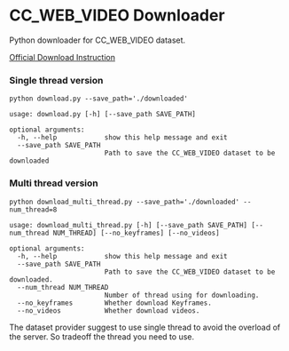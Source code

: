 # CC_WEB_VIDEO Downloader

Python downloader for CC_WEB_VIDEO dataset.

[Official Download Instruction](http://vireo.cs.cityu.edu.hk/webvideo/Download.htm)

### Single thread version

```shell
python download.py --save_path='./downloaded'
```

```shell
usage: download.py [-h] [--save_path SAVE_PATH]

optional arguments:
  -h, --help            show this help message and exit
  --save_path SAVE_PATH
                        Path to save the CC_WEB_VIDEO dataset to be downloaded

```

### Multi thread version

```shell
python download_multi_thread.py --save_path='./downloaded' --num_thread=8
```

```shell
usage: download_multi_thread.py [-h] [--save_path SAVE_PATH] [--num_thread NUM_THREAD] [--no_keyframes] [--no_videos]

optional arguments:
  -h, --help            show this help message and exit
  --save_path SAVE_PATH
                        Path to save the CC_WEB_VIDEO dataset to be downloaded.
  --num_thread NUM_THREAD
                        Number of thread using for downloading.
  --no_keyframes        Whether download Keyframes.
  --no_videos           Whether download videos.

```

The dataset provider suggest to use single thread to avoid the overload of the server. So tradeoff the thread you need to use.
